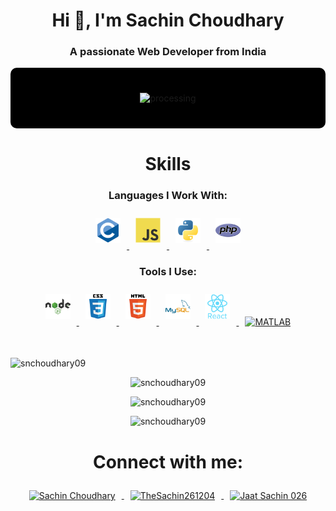<h1 align="center">Hi 👋, I'm Sachin Choudhary</h1>
<h3 align="center">A passionate Web Developer from India</h3>
<!-- <div align="center" style="background-color: #f0f0f0; padding: 20px; border-radius: 10px;">
  <img alt="processing" width="400px" src="https://user-images.githubusercontent.com/24864482/111586408-c8dd8a80-878e-11eb-94c8-483e2962a667.gif">
</div> -->
<div align="center" style="background-color: #000; padding: 20px; border-radius: 10px;">
  <img alt="processing" width="400px" src="https://user-images.githubusercontent.com/24864482/111586408-c8dd8a80-878e-11eb-94c8-483e2962a667.gif" style="background-color: #000; padding: 20px; border-radius: 10px;">
</div>

<h1 align="center">Skills</h1>
<h3 align="center">Languages I Work With:</h3>
<p align="center">
  <a href="https://www.cprogramming.com/" target="_blank" rel="noreferrer">
    <img src="https://raw.githubusercontent.com/devicons/devicon/master/icons/c/c-original.svg" alt="C" width="40" height="40" style="margin: 10px;" />
  </a>
  <a href="https://developer.mozilla.org/en-US/docs/Web/JavaScript" target="_blank" rel="noreferrer">
    <img src="https://raw.githubusercontent.com/devicons/devicon/master/icons/javascript/javascript-original.svg" alt="JavaScript" width="40" height="40" style="margin: 10px;" />
  </a>
  <a href="https://www.python.org" target="_blank" rel="noreferrer">
    <img src="https://raw.githubusercontent.com/devicons/devicon/master/icons/python/python-original.svg" alt="Python" width="40" height="40" style="margin: 10px;" />
  </a>
  <a href="https://www.php.net" target="_blank" rel="noreferrer">
    <img src="https://raw.githubusercontent.com/devicons/devicon/master/icons/php/php-original.svg" alt="PHP" width="40" height="40" style="margin: 10px;" />
  </a>
</p>

<h3 align="center">Tools I Use:</h3>
<p align="center">
  <a href="https://nodejs.org" target="_blank" rel="noreferrer">
    <img src="https://raw.githubusercontent.com/devicons/devicon/master/icons/nodejs/nodejs-original-wordmark.svg" alt="Node.js" width="40" height="40" style="margin: 10px;" />
  </a>
  <a href="https://www.w3schools.com/css/" target="_blank" rel="noreferrer">
    <img src="https://raw.githubusercontent.com/devicons/devicon/master/icons/css3/css3-original-wordmark.svg" alt="CSS3" width="40" height="40" style="margin: 10px;" />
  </a>
  <a href="https://www.w3.org/html/" target="_blank" rel="noreferrer">
    <img src="https://raw.githubusercontent.com/devicons/devicon/master/icons/html5/html5-original-wordmark.svg" alt="HTML5" width="40" height="40" style="margin: 10px;" />
  </a>
  <a href="https://www.mysql.com/" target="_blank" rel="noreferrer">
    <img src="https://raw.githubusercontent.com/devicons/devicon/master/icons/mysql/mysql-original-wordmark.svg" alt="MySQL" width="40" height="40" style="margin: 10px;" />
  </a>
  <a href="https://reactjs.org/" target="_blank" rel="noreferrer">
    <img src="https://raw.githubusercontent.com/devicons/devicon/master/icons/react/react-original-wordmark.svg" alt="React" width="40" height="40" style="margin: 10px;" />
  </a>
  <a href="https://www.mathworks.com/" target="_blank" rel="noreferrer">
    <img src="https://upload.wikimedia.org/wikipedia/commons/2/21/Matlab_Logo.png" alt="MATLAB" width="40" height="40" style="margin: 10px;" />
  </a>
</p>
<h1></h1>
<p align="left"> 
  <img src="https://komarev.com/ghpvc/?username=snchoudhary09&label=Profile%20views&color=0e75b6&style=flat&theme=dark" alt="snchoudhary09" /> 
</p>

<p align="center">
  <img src="https://github-readme-stats.vercel.app/api?username=snchoudhary09&show_icons=true&locale=en&theme=dark" alt="snchoudhary09" />
</p>

<p align="center">
  <img src="https://github-readme-streak-stats.herokuapp.com/?user=snchoudhary09&theme=dark" alt="snchoudhary09" />
</p>

<p align="center">
  <img src="https://github-readme-stats.vercel.app/api/top-langs?username=snchoudhary09&show_icons=true&locale=en&layout=compact&theme=dark" alt="snchoudhary09" />
</p>

<h1 align="center">Connect with me:</h1>
<p align="center">
  <a href="https://www.linkedin.com/in/sachin-choudhary-478829259/" target="_blank">
    <img align="center" src="https://raw.githubusercontent.com/rahuldkjain/github-profile-readme-generator/master/src/images/icons/Social/linked-in-alt.svg" alt="Sachin Choudhary" height="40" width="40" style="margin: 10px;" />
  </a>
  <a href="https://twitter.com/thesachin261204" target="_blank">
    <img align="center" src="https://raw.githubusercontent.com/rahuldkjain/github-profile-readme-generator/master/src/images/icons/Social/twitter.svg" alt="TheSachin261204" height="40" width="40" style="margin: 10px;" />
  </a>
  <a href="https://instagram.com/jaat_sachin_026" target="_blank">
    <img align="center" src="https://raw.githubusercontent.com/rahuldkjain/github-profile-readme-generator/master/src/images/icons/Social/instagram.svg" alt="Jaat Sachin 026" height="40" width="40" style="margin: 10px;" />
  </a>
</p>

